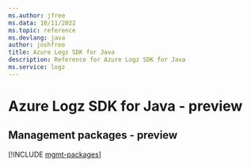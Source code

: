 ```yaml
---
ms.author: jfree
ms.data: 10/11/2022
ms.topic: reference
ms.devlang: java
author: joshfree
title: Azure Logz SDK for Java
description: Reference for Azure Logz SDK for Java
ms.service: logz
---
```

# Azure Logz SDK for Java - preview

## Management packages - preview
[!INCLUDE [mgmt-packages](logz-mgmt-index.md)]